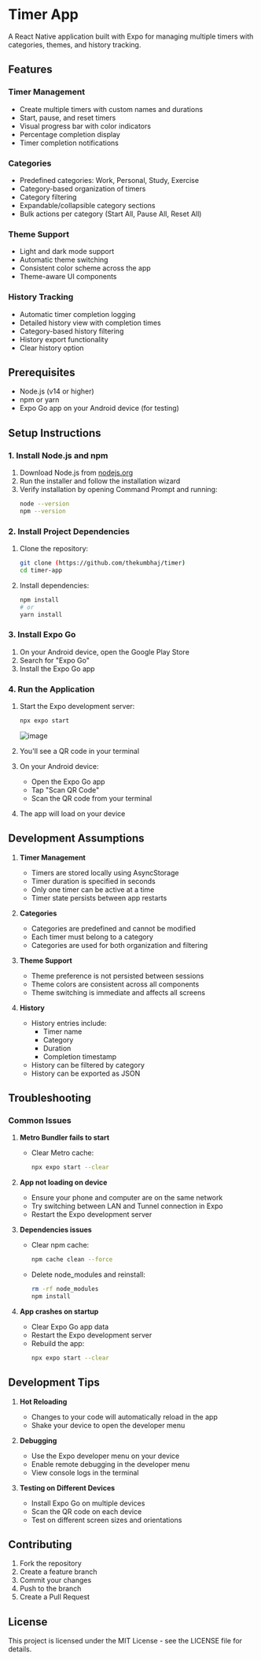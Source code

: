 # Timer App

A React Native application built with Expo for managing multiple timers with categories, themes, and history tracking.

## Features

### Timer Management
- Create multiple timers with custom names and durations
- Start, pause, and reset timers
- Visual progress bar with color indicators
- Percentage completion display
- Timer completion notifications

### Categories
- Predefined categories: Work, Personal, Study, Exercise
- Category-based organization of timers
- Category filtering
- Expandable/collapsible category sections
- Bulk actions per category (Start All, Pause All, Reset All)

### Theme Support
- Light and dark mode support
- Automatic theme switching
- Consistent color scheme across the app
- Theme-aware UI components

### History Tracking
- Automatic timer completion logging
- Detailed history view with completion times
- Category-based history filtering
- History export functionality
- Clear history option

## Prerequisites

- Node.js (v14 or higher)
- npm or yarn
- Expo Go app on your Android device (for testing)

## Setup Instructions

### 1. Install Node.js and npm
1. Download Node.js from [nodejs.org](https://nodejs.org/)
2. Run the installer and follow the installation wizard
3. Verify installation by opening Command Prompt and running:
   ```bash
   node --version
   npm --version
   ```

### 2. Install Project Dependencies
1. Clone the repository:
   ```bash
   git clone (https://github.com/thekumbhaj/timer)
   cd timer-app
   ```
2. Install dependencies:
   ```bash
   npm install
   # or
   yarn install
   ```

### 3. Install Expo Go
1. On your Android device, open the Google Play Store
2. Search for "Expo Go"
3. Install the Expo Go app

### 4. Run the Application
1. Start the Expo development server:
   ```bash
   npx expo start
   ```

   ![image](https://github.com/user-attachments/assets/0556a22e-f0ed-4fe1-acc3-91d1b6d33fad)

2. You'll see a QR code in your terminal
3. On your Android device:
   - Open the Expo Go app
   - Tap "Scan QR Code"
   - Scan the QR code from your terminal
4. The app will load on your device

## Development Assumptions

1. **Timer Management**
   - Timers are stored locally using AsyncStorage
   - Timer duration is specified in seconds
   - Only one timer can be active at a time
   - Timer state persists between app restarts

2. **Categories**
   - Categories are predefined and cannot be modified
   - Each timer must belong to a category
   - Categories are used for both organization and filtering

3. **Theme Support**
   - Theme preference is not persisted between sessions
   - Theme colors are consistent across all components
   - Theme switching is immediate and affects all screens

4. **History**
   - History entries include:
     - Timer name
     - Category
     - Duration
     - Completion timestamp
   - History can be filtered by category
   - History can be exported as JSON

## Troubleshooting

### Common Issues

1. **Metro Bundler fails to start**
   - Clear Metro cache:
     ```bash
     npx expo start --clear
     ```

2. **App not loading on device**
   - Ensure your phone and computer are on the same network
   - Try switching between LAN and Tunnel connection in Expo
   - Restart the Expo development server

3. **Dependencies issues**
   - Clear npm cache:
     ```bash
     npm cache clean --force
     ```
   - Delete node_modules and reinstall:
     ```bash
     rm -rf node_modules
     npm install
     ```

4. **App crashes on startup**
   - Clear Expo Go app data
   - Restart the Expo development server
   - Rebuild the app:
     ```bash
     npx expo start --clear
     ```

## Development Tips

1. **Hot Reloading**
   - Changes to your code will automatically reload in the app
   - Shake your device to open the developer menu

2. **Debugging**
   - Use the Expo developer menu on your device
   - Enable remote debugging in the developer menu
   - View console logs in the terminal

3. **Testing on Different Devices**
   - Install Expo Go on multiple devices
   - Scan the QR code on each device
   - Test on different screen sizes and orientations

## Contributing

1. Fork the repository
2. Create a feature branch
3. Commit your changes
4. Push to the branch
5. Create a Pull Request

## License

This project is licensed under the MIT License - see the LICENSE file for details. 
